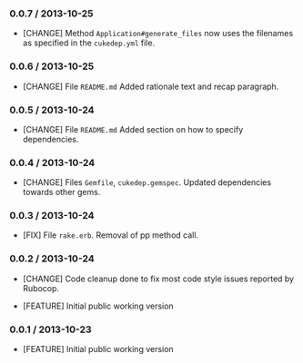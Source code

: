 ### 0.0.7 / 2013-10-25
* [CHANGE] Method `Application#generate_files` now uses the filenames as specified in the `cukedep.yml` file.

### 0.0.6 / 2013-10-25
* [CHANGE] File `README.md` Added rationale text and recap paragraph.

### 0.0.5 / 2013-10-24
* [CHANGE] File `README.md` Added section on how to specify dependencies.

### 0.0.4 / 2013-10-24
* [CHANGE] Files `Gemfile`, `cukedep.gemspec`. Updated dependencies towards other gems.

### 0.0.3 / 2013-10-24
* [FIX] File `rake.erb`. Removal of pp method call.

### 0.0.2 / 2013-10-24
* [CHANGE] Code cleanup done to fix most code style issues reported by Rubocop.

* [FEATURE] Initial public working version

### 0.0.1 / 2013-10-23

* [FEATURE] Initial public working version